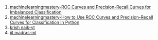 1. <a href="https://machinelearningmastery.com/roc-curves-and-precision-recall-curves-for-imbalanced-classification/">machinelearningmastery-ROC Curves and Precision-Recall Curves for Imbalanced Classification</a>
2. <a href="https://machinelearningmastery.com/roc-curves-and-precision-recall-curves-for-classification-in-python/">machinelearningmastery-How to Use ROC Curves and Precision-Recall Curves for Classification in Python</a> 
3. <a href="https://www.youtube.com/watch?v=A_ZKMsZ3f3o">krish naik-yt</a>
4. <a href="https://www.youtube.com/watch?v=9Iq6pz9XJ7w&list=PL1xHD4vteKYVpaIiy295pg6_SY5qznc77&index=46">iit madras-ml</a>
